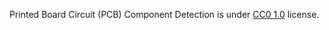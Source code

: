 Printed Board Circuit (PCB) Component Detection is under [CC0 1.0](https://creativecommons.org/publicdomain/zero/1.0/) license.